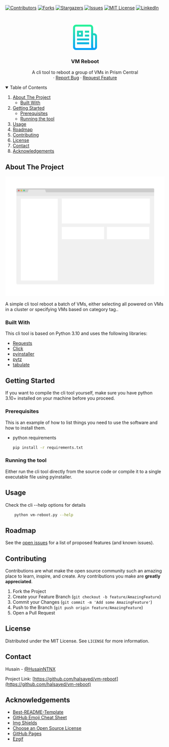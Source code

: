 <!--
*** Thanks for checking out the Best-README-Template. If you have a suggestion
*** that would make this better, please fork the repo and create a pull request
*** or simply open an issue with the tag "enhancement".
*** Thanks again! Now go create something AMAZING! :D
-->



<!-- PROJECT SHIELDS -->
<!--
*** I'm using markdown "reference style" links for readability.
*** Reference links are enclosed in brackets [ ] instead of parentheses ( ).
*** See the bottom of this document for the declaration of the reference variables
*** for contributors-url, forks-url, etc. This is an optional, concise syntax you may use.
*** https://www.markdownguide.org/basic-syntax/#reference-style-links
-->
[![Contributors][contributors-shield]][contributors-url]
[![Forks][forks-shield]][forks-url]
[![Stargazers][stars-shield]][stars-url]
[![Issues][issues-shield]][issues-url]
[![MIT License][license-shield]][license-url]
[![LinkedIn][linkedin-shield]][linkedin-url]



<!-- PROJECT LOGO -->
<br />
<p align="center">
  <a href="https://github.com/halsayed/vm-reboot">
    <img src="images/logo.png" alt="Logo" width="80" height="80">
  </a>

  <h3 align="center">VM Reboot</h3>

  <p align="center">
    A cli tool to reboot a group of VMs in Prism Central
    <br />
    ·
    <a href="https://github.com/halsayed/vm-reboot/issues">Report Bug</a>
    ·
    <a href="https://github.com/halsayed/vm-reboot/issues">Request Feature</a>
  </p>



<!-- TABLE OF CONTENTS -->
<details open="open">
  <summary>Table of Contents</summary>
  <ol>
    <li>
      <a href="#about-the-project">About The Project</a>
      <ul>
        <li><a href="#built-with">Built With</a></li>
      </ul>
    </li>
    <li>
      <a href="#getting-started">Getting Started</a>
      <ul>
        <li><a href="#prerequisites">Prerequisites</a></li>
        <li><a href="#running-the-tool">Running the tool</a></li>
      </ul>
    </li>
    <li><a href="#usage">Usage</a></li>
    <li><a href="#roadmap">Roadmap</a></li>
    <li><a href="#contributing">Contributing</a></li>
    <li><a href="#license">License</a></li>
    <li><a href="#contact">Contact</a></li>
    <li><a href="#acknowledgements">Acknowledgements</a></li>
  </ol>
</details>



<!-- ABOUT THE PROJECT -->
## About The Project

[![Product Name Screen Shot][product-screenshot]](https://github.com/halsayed/vm-reboot)

A simple cli tool reboot a batch of VMs, either selecting all powered on VMs in a cluster or specifying VMs based on category tag..

### Built With

This cli tool is based on Python 3.10 and uses the following libraries:
* [Requests](https://docs.python-requests.org/en/latest/index.html)
* [Click](https://palletsprojects.com/p/click/)
* [pyinstaller](https://pyinstaller.org/en/stable/)
* [pytz](https://pypi.org/project/pytz/)
* [tabulate](https://pypi.org/project/tabulate/)



<!-- GETTING STARTED -->
## Getting Started

If you want to compile the cli tool yourself, make sure you have python 3.10+ installed on your machine before you proceed.

### Prerequisites

This is an example of how to list things you need to use the software and how to install them.
* python requirements
  ```sh
  pip install -r requirements.txt
  ```

### Running the tool

Either run the cli tool directly from the source code or compile it to a single executable file using pyinstaller.

<!-- USAGE EXAMPLES -->
## Usage

Check the cli --help options for details

```sh
    python vm-reboot.py --help
```



<!-- ROADMAP -->
## Roadmap

See the [open issues](https://github.com/halsayed/vm-reboot/issues) for a list of proposed features (and known issues).



<!-- CONTRIBUTING -->
## Contributing

Contributions are what make the open source community such an amazing place to learn, inspire, and create. Any contributions you make are **greatly appreciated**.

1. Fork the Project
2. Create your Feature Branch (`git checkout -b feature/AmazingFeature`)
3. Commit your Changes (`git commit -m 'Add some AmazingFeature'`)
4. Push to the Branch (`git push origin feature/AmazingFeature`)
5. Open a Pull Request



<!-- LICENSE -->
## License

Distributed under the MIT License. See `LICENSE` for more information.



<!-- CONTACT -->
## Contact

Husain - [@HusainNTNX](https://twitter.com/HusainNTNX)

Project Link: [https://github.com/halsayed/vm-reboot](https://github.com/halsayed/vm-reboot)



<!-- ACKNOWLEDGEMENTS -->
## Acknowledgements
* [Best-README-Template](https://github.com/halsayed/Best-README-Template)
* [GitHub Emoji Cheat Sheet](https://www.webpagefx.com/tools/emoji-cheat-sheet)
* [Img Shields](https://shields.io)
* [Choose an Open Source License](https://choosealicense.com)
* [GitHub Pages](https://pages.github.com)
* [Ezgif](https://ezgif.com)





<!-- MARKDOWN LINKS & IMAGES -->
<!-- https://www.markdownguide.org/basic-syntax/#reference-style-links -->
[contributors-shield]: https://img.shields.io/github/contributors/halsayed/vm-reboot.svg?style=for-the-badge
[contributors-url]: https://github.com/halsayed/vm-reboot/graphs/contributors
[forks-shield]: https://img.shields.io/github/forks/halsayed/vm-reboot.svg?style=for-the-badge
[forks-url]: https://github.com/halsayed/vm-reboot/network/members
[stars-shield]: https://img.shields.io/github/stars/halsayed/vm-reboot.svg?style=for-the-badge
[stars-url]: https://github.com/halsayed/vm-reboot/stargazers
[issues-shield]: https://img.shields.io/github/issues/halsayed/vm-reboot.svg?style=for-the-badge
[issues-url]: https://github.com/halsayed/vm-reboot/issues
[license-shield]: https://img.shields.io/github/license/halsayed/vm-reboot.svg?style=for-the-badge
[license-url]: https://github.com/halsayed/vm-reboot/blob/master/LICENSE.txt
[linkedin-shield]: https://img.shields.io/badge/-LinkedIn-black.svg?style=for-the-badge&logo=linkedin&colorB=555
[linkedin-url]: https://linkedin.com/in/husain42
[product-screenshot]: images/screenshot.png